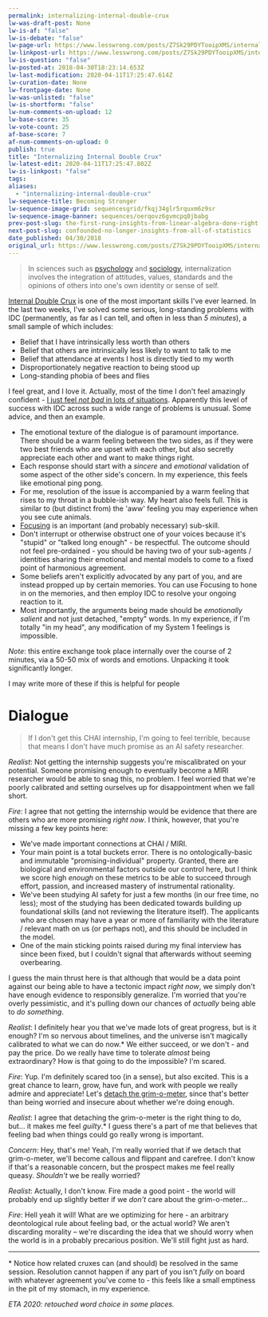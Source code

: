 ```yaml
---
permalink: internalizing-internal-double-crux
lw-was-draft-post: None
lw-is-af: "false"
lw-is-debate: "false"
lw-page-url: https://www.lesswrong.com/posts/Z7Sk29PDYTooipXMS/internalizing-internal-double-crux
lw-linkpost-url: https://www.lesswrong.com/posts/Z7Sk29PDYTooipXMS/internalizing-internal-double-crux
lw-is-question: "false"
lw-posted-at: 2018-04-30T18:23:14.653Z
lw-last-modification: 2020-04-11T17:25:47.614Z
lw-curation-date: None
lw-frontpage-date: None
lw-was-unlisted: "false"
lw-is-shortform: "false"
lw-num-comments-on-upload: 12
lw-base-score: 35
lw-vote-count: 25
af-base-score: 7
af-num-comments-on-upload: 0
publish: true
title: "Internalizing Internal Double Crux"
lw-latest-edit: 2020-04-11T17:25:47.802Z
lw-is-linkpost: "false"
tags: 
aliases: 
  - "internalizing-internal-double-crux"
lw-sequence-title: Becoming Stronger
lw-sequence-image-grid: sequencesgrid/fkqj34glr5rquxm6z9sr
lw-sequence-image-banner: sequences/oerqovz6gvmcpq8jbabg
prev-post-slug: the-first-rung-insights-from-linear-algebra-done-right
next-post-slug: confounded-no-longer-insights-from-all-of-statistics
date_published: 04/30/2018
original_url: https://www.lesswrong.com/posts/Z7Sk29PDYTooipXMS/internalizing-internal-double-crux
---
```

> In sciences such as [psychology](https://en.wikipedia.org/wiki/Psychology) and [sociology](https://en.wikipedia.org/wiki/Sociology), internalization involves the integration of attitudes, values, standards and the opinions of others into one's own identity or sense of self.

[Internal Double Crux](https://www.lesswrong.com/posts/mQmx4kQQtHeBip9ZC/internal-double-crux) is one of the most important skills I've ever learned. In the last two weeks, I've solved some serious, long-standing problems with IDC (permanently, as far as I can tell, and often in less than _5 minutes_), a small sample of which includes:
*   Belief that I have intrinsically less worth than others
*   Belief that others are intrinsically less likely to want to talk to me
*   Belief that attendance at events I host is directly tied to my worth
*   Disproportionately negative reaction to being stood up
*   Long-standing phobia of bees and flies

I feel great, and I love it. Actually, most of the time I don't feel amazingly confident - [I just feel _not bad_ in lots of situations](http://kajsotala.fi/2017/08/confidence-and-patience-dont-feel-like-anything-in-particular/). Apparently this level of success with IDC across such a wide range of problems is unusual. Some advice, and then an example.
*   The emotional texture of the dialogue is of paramount importance. There should be a warm feeling between the two sides, as if they were two best friends who are upset with each other, but also secretly appreciate each other and want to make things right.
*   Each response should start with a _sincere_ and _emotional_ validation of some aspect of the other side's concern. In my experience, this feels like emotional ping pong.
*   For me, resolution of the issue is accompanied by a warm feeling that rises to my throat in a bubble-ish way. My heart also feels full. This is similar to (but distinct from) the 'aww' feeling you may experience when you see cute animals.
*   [Focusing](https://radimentary.wordpress.com/2018/02/25/focusing/) is an important (and probably necessary) sub-skill.
*   Don't interrupt or otherwise obstruct one of your voices because it's "stupid" or "talked long enough" - be respectful. The outcome should not feel pre-ordained - you should be having two of your sub-agents / identities sharing their emotional and mental models to come to a fixed point of harmonious agreement.
*   Some beliefs aren't explicitly advocated by any part of you, and are instead propped up by certain memories. You can use Focusing to hone in on the memories, and then employ IDC to resolve your ongoing reaction to it.
*   Most importantly, the arguments being made should be _emotionally salient_ and not just detached, "empty" words. In my experience, if I'm totally "in my head", any modification of my System 1 feelings is impossible.

_Note_: this entire exchange took place internally over the course of 2 minutes, via a 50-50 mix of words and emotions. Unpacking it took significantly longer.

I may write more of these if this is helpful for people

# Dialogue

> If I don't get this CHAI internship, I'm going to feel terrible, because that means I don't have much promise as an AI safety researcher.

_Realist_: Not getting the internship suggests you're miscalibrated on your potential. Someone promising enough to eventually become a MIRI researcher would be able to snag this, no problem. I feel worried that we're poorly calibrated and setting ourselves up for disappointment when we fall short.

_Fire_: I agree that not getting the internship would be evidence that there are others who are more promising _right now_. I think, however, that you're missing a few key points here:
*   We've made important connections at CHAI / MIRI.
*   Your main point is a total buckets error. There is no ontologically-basic and immutable "promising-individual" property. Granted, there are biological and environmental factors outside our control here, but I think we score high _enough_ on these metrics to be able to succeed through effort, passion, and increased mastery of instrumental rationality.
*   We've been studying AI safety for just a few months (in our free time, no less); most of the studying has been dedicated towards building up foundational skills (and not reviewing the literature itself). The applicants who are chosen may have a year or more of familiarity with the literature / relevant math on us (or perhaps not), and this should be included in the model.
*   One of the main sticking points raised during my final interview has since been fixed, but I couldn't signal that afterwards without seeming overbearing.

I guess the main thrust here is that although that would be a data point against our being able to have a tectonic impact _right now_, we simply don't have enough evidence to responsibly generalize. I'm worried that you're overly pessimistic, and it's pulling down our chances of _actually_ being able to _do something_.

_Realist_: I definitely hear you that we've made lots of great progress, but is it enough? I'm so nervous about timelines, and the universe isn't magically calibrated to what we can do now.\* We either succeed, or we don't - and pay the price. Do we really have time to tolerate _almost_ being extraordinary? How is that going to do the impossible? I'm scared.

_Fire_: Yup. I'm definitely scared too (in a sense), but also excited. This is a great chance to learn, grow, have fun, and work with people we really admire and appreciate! Let's [detach the grim-o-meter](http://mindingourway.com/detach-the-grim-o-meter/), since that's better than being worried and insecure about whether we're doing enough.

_Realist_: I agree that detaching the grim-o-meter is the right thing to do, but... it makes me feel _guilty_.\* I guess there's a part of me that believes that feeling bad when things could go really wrong is important.

_Concern_: Hey, that's me! Yeah, I'm really worried that if we detach that grim-o-meter, we'll become callous and flippant and carefree. I don't know if that's a reasonable concern, but the prospect makes me feel really queasy. _Shouldn't_ we be really worried?

_Realist_: Actually, I don't know. Fire made a good point - the world will probably end up slightly better if we _don't_ care about the grim-o-meter...

_Fire_: Hell yeah it will! What are we optimizing for here - an arbitrary deontological rule about feeling bad, or the actual world? We aren't discarding morality – we're discarding the idea that we should worry when the world is in a probably precarious position. We'll still fight just as hard.

<hr/>


\* Notice how related cruxes can (and should) be resolved in the same session. Resolution cannot happen if any part of you isn't _fully_ on board with whatever agreement you've come to - this feels like a small emptiness in the pit of my stomach, in my experience.

_ETA 2020: retouched word choice in some places._